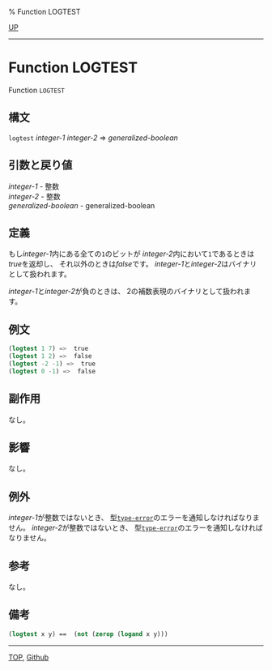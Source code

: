 % Function LOGTEST

[UP](12.2.html)  

---

# Function **LOGTEST**


Function `LOGTEST`


## 構文

`logtest` *integer-1* *integer-2* => *generalized-boolean*


## 引数と戻り値

*integer-1* - 整数  
*integer-2* - 整数  
*generalized-boolean* - generalized-boolean


## 定義

もし*integer-1*内にある全ての`1`のビットが
*integer-2*内において`1`であるときは*true*を返却し、
それ以外のときは*false*です。
*integer-1*と*integer-2*はバイナリとして扱われます。

*integer-1*と*integer-2*が負のときは、
2の補数表現のバイナリとして扱われます。


## 例文

```lisp
(logtest 1 7) =>  true
(logtest 1 2) =>  false
(logtest -2 -1) =>  true
(logtest 0 -1) =>  false
```


## 副作用

なし。


## 影響

なし。


## 例外

*integer-1*が整数ではないとき、
型[`type-error`](4.4.type-error.html)のエラーを通知しなければなりません。
*integer-2*が整数ではないとき、
型[`type-error`](4.4.type-error.html)のエラーを通知しなければなりません。


## 参考

なし。


## 備考

```lisp
(logtest x y) ==  (not (zerop (logand x y)))
```


---
[TOP](index.html),  [Github](https://github.com/nptcl/npt-japanese)

